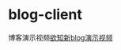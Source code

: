 # blog-client
博客演示视频[欲知新blog演示视频](https://www.bilibili.com/video/BV1es4y1371H/?spm_id_from=333.999.0.0&vd_source=6c15e2c166a8d1e130fae2e36284359c)
